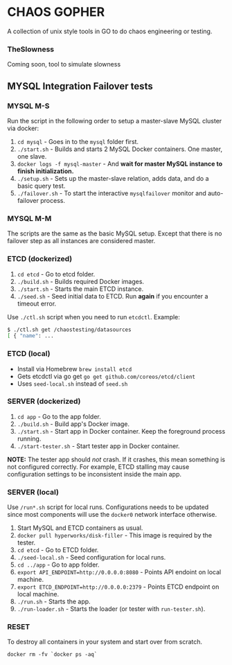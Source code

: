# CHAOS GOPHER

A collection of unix style tools in GO to do chaos engineering or testing.

### TheSlowness

Coming soon, tool to simulate slowness


## MYSQL Integration Failover tests 


### MYSQL M-S

Run the script in the following order to setup a master-slave MySQL cluster via docker:

1. `cd mysql` - Goes in to the `mysql` folder first.
2. `./start.sh` - Builds and starts 2 MySQL Docker containers. One master, one slave.
3. `docker logs -f mysql-master` - And **wait for master MySQL instance to finish initialization.**
4. `./setup.sh` - Sets up the master-slave relation, adds data, and do a basic query test.
5. `./failover.sh` - To start the interactive `mysqlfailover` monitor and auto-failover process.

### MYSQL M-M

The scripts are the same as the basic MySQL setup. Except that there is no failover step
as all instances are considered master.

### ETCD (dockerized)

1. `cd etcd` - Go to etcd folder.
2. `./build.sh` - Builds required Docker images.
3. `./start.sh` - Starts the main ETCD instance.
4. `./seed.sh` - Seed initial data to ETCD. Run **again** if you encounter a timeout
   error.

Use `./ctl.sh` script when you need to run `etcdctl`. Example:

```sh
$ ./ctl.sh get /chaostesting/datasources
[ { "name": ...
```

### ETCD (local)

* Install via Homebrew `brew install etcd`
* Gets etcdctl via go get `go get github.com/coreos/etcd/client`
* Uses `seed-local.sh` instead of `seed.sh`

### SERVER (dockerized)

1. `cd app` - Go to the app folder.
2. `./build.sh` - Build app's Docker image.
3. `./start.sh` - Start app in Docker container. Keep the foreground process running.
4. `./start-tester.sh` - Start tester app in Docker container.

**NOTE:** The tester app should *not* crash. If it crashes, this mean something is not
configured correctly. For example, ETCD stalling may cause configuration settings to be
inconsistent inside the main app.

### SERVER (local)

Use `/run*.sh` script for local runs. Configurations needs to be updated since most
components will use the `docker0` network interface otherwise.

1. Start MySQL and ETCD containers as usual.
2. `docker pull hyperworks/disk-filler` - This image is required by the tester.
3. `cd etcd` - Go to ETCD folder.
4. `./seed-local.sh` - Seed configuration for local runs.
5. `cd ../app` - Go to app folder.
6. `export API_ENDPOINT=http://0.0.0.0:8080` - Points API endoint on local machine.
7. `export ETCD_ENDPOINT=http://0.0.0.0:2379` - Points ETCD endpoint on local machine.
8. `./run.sh` - Starts the app.
9. `./run-loader.sh` - Starts the loader (or tester with `run-tester.sh`).

### RESET

To destroy all containers in your system and start over from scratch.

```
docker rm -fv `docker ps -aq`
```
